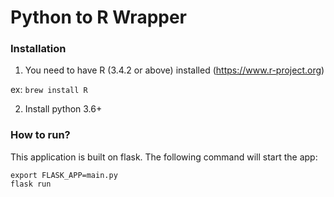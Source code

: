 # Python to R Wrapper

### Installation

1. You need to have R (3.4.2 or above) installed (https://www.r-project.org)

  ex: `brew install R`    

2. Install python 3.6+

### How to run?
This application is built on flask. The following command will start the app:

```
export FLASK_APP=main.py
flask run

```
